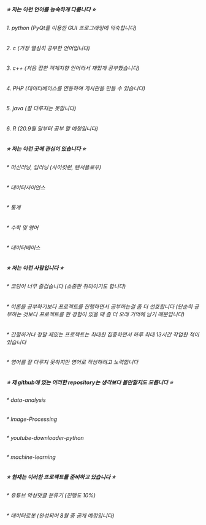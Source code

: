 ##### ⭐ 저는 이런 언어를 능숙하게 다룹니다 ⭐
###### 1. python (PyQt를 이용한 GUI 프로그래밍에 익숙합니다)
###### 2. c (가장 열심히 공부한 언어입니다)
###### 3. c++ (처음 접한 객체지향 언어라서 재밌게 공부했습니다)
###### 4. PHP (데이터베이스를 연동하여 게시판을 만들 수 있습니다)
###### 5. java (잘 다루지는 못합니다)
###### 6. R (20.9월 달부터 공부 할 예정입니다)

##### ⭐ 저는 이런 곳에 관심이 있습니다 ⭐
###### * 머신러닝, 딥러닝 (사이킷런, 텐서플로우)
###### * 데이터사이언스
###### * 통계
###### * 수학 및 영어
###### * 데이터베이스

##### ⭐ 저는 이런 사람입니다 ⭐
###### * 코딩이 너무 즐겁습니다 (소중한 취미이기도 합니다)
###### * 이론을 공부하기보다 프로젝트를 진행하면서 공부하는걸 좀 더 선호합니다 (단순히 공부하는 것보다 프로젝트를 한 경험이 있을 때 좀 더 오래 기억에 남기 때문입니다)
###### * 간절하거나 정말 재밌는 프로젝트는 최대한 집중하면서 하루 최대 13시간 작업한 적이 있습니다
###### * 영어를 잘 다루지 못하지만 영어로 작성하려고 노력합니다

##### ⭐ 제 github에 있는 이러한 repository는 생각보다 볼만할지도 모릅니다 ⭐
###### * data-analysis
###### * Image-Processing
###### * youtube-downloader-python
###### * machine-learning

##### ⭐ 현재는 이러한 프로젝트를 준비하고 있습니다 ⭐
###### * 유튜브 악성댓글 분류기 (진행도 10%)
###### * 데이터로봇 (완성되어 8월 중 공개 예정입니다)
